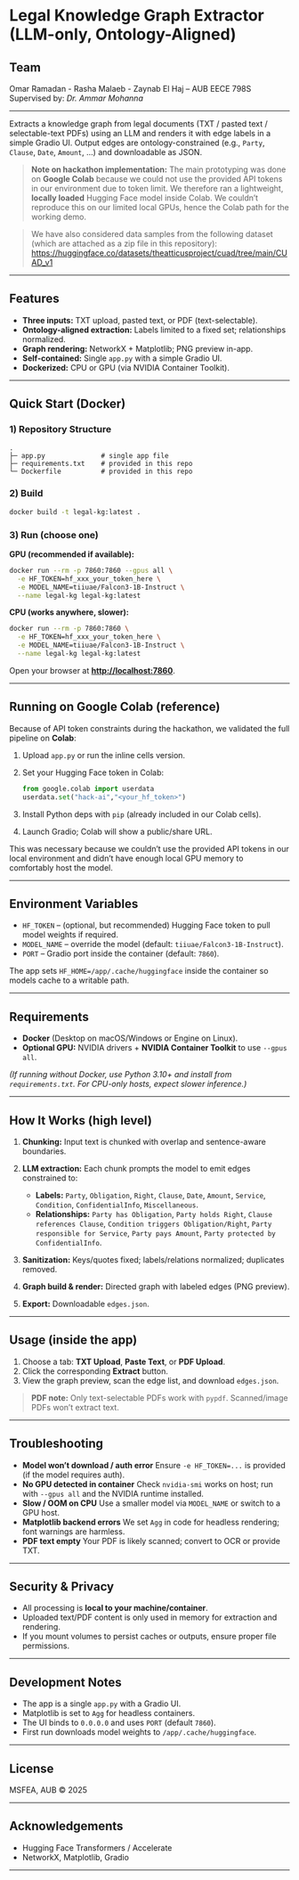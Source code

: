 # Legal Knowledge Graph Extractor (LLM-only, Ontology-Aligned)

## Team

Omar Ramadan - Rasha Malaeb - Zaynab El Haj – AUB EECE 798S
Supervised by: *Dr. Ammar Mohanna*

---

Extracts a knowledge graph from legal documents (TXT / pasted text / selectable-text PDFs) using an LLM and renders it with edge labels in a simple Gradio UI. Output edges are ontology-constrained (e.g., `Party`, `Clause`, `Date`, `Amount`, …) and downloadable as JSON.

> **Note on hackathon implementation:**
> The main prototyping was done on **Google Colab** because we could not use the provided API tokens in our environment due to token limit. We therefore ran a lightweight, **locally loaded** Hugging Face model inside Colab. We couldn’t reproduce this on our limited local GPUs, hence the Colab path for the working demo.

> We have also considered data samples from the following dataset (which are attached as a zip file in this repository): https://huggingface.co/datasets/theatticusproject/cuad/tree/main/CUAD_v1

---

## Features

* **Three inputs:** TXT upload, pasted text, or PDF (text-selectable).
* **Ontology-aligned extraction:** Labels limited to a fixed set; relationships normalized.
* **Graph rendering:** NetworkX + Matplotlib; PNG preview in-app.
* **Self-contained:** Single `app.py` with a simple Gradio UI.
* **Dockerized:** CPU or GPU (via NVIDIA Container Toolkit).

---

## Quick Start (Docker)

### 1) Repository Structure

```
.
├─ app.py              # single app file
├─ requirements.txt    # provided in this repo
└─ Dockerfile          # provided in this repo
```

### 2) Build

```bash
docker build -t legal-kg:latest .
```

### 3) Run (choose one)

**GPU (recommended if available):**

```bash
docker run --rm -p 7860:7860 --gpus all \
  -e HF_TOKEN=hf_xxx_your_token_here \
  -e MODEL_NAME=tiiuae/Falcon3-1B-Instruct \
  --name legal-kg legal-kg:latest
```

**CPU (works anywhere, slower):**

```bash
docker run --rm -p 7860:7860 \
  -e HF_TOKEN=hf_xxx_your_token_here \
  -e MODEL_NAME=tiiuae/Falcon3-1B-Instruct \
  --name legal-kg legal-kg:latest
```

Open your browser at **[http://localhost:7860](http://localhost:7860)**.

---

## Running on Google Colab (reference)

Because of API token constraints during the hackathon, we validated the full pipeline on **Colab**:

1. Upload `app.py` or run the inline cells version.
2. Set your Hugging Face token in Colab:

   ```python
   from google.colab import userdata
   userdata.set("hack-ai","<your_hf_token>")
   ```
3. Install Python deps with `pip` (already included in our Colab cells).
4. Launch Gradio; Colab will show a public/share URL.

This was necessary because we couldn’t use the provided API tokens in our local environment and didn’t have enough local GPU memory to comfortably host the model.

---

## Environment Variables

* `HF_TOKEN` – (optional, but recommended) Hugging Face token to pull model weights if required.
* `MODEL_NAME` – override the model (default: `tiiuae/Falcon3-1B-Instruct`).
* `PORT` – Gradio port inside the container (default: `7860`).

The app sets `HF_HOME=/app/.cache/huggingface` inside the container so models cache to a writable path.

---

## Requirements

* **Docker** (Desktop on macOS/Windows or Engine on Linux).
* **Optional GPU:** NVIDIA drivers + **NVIDIA Container Toolkit** to use `--gpus all`.

*(If running without Docker, use Python 3.10+ and install from `requirements.txt`. For CPU-only hosts, expect slower inference.)*

---

## How It Works (high level)

1. **Chunking:** Input text is chunked with overlap and sentence-aware boundaries.
2. **LLM extraction:** Each chunk prompts the model to emit edges constrained to:

   * **Labels:** `Party`, `Obligation`, `Right`, `Clause`, `Date`, `Amount`, `Service`, `Condition`, `ConfidentialInfo`, `Miscellaneous`.
   * **Relationships:**
     `Party has Obligation`, `Party holds Right`, `Clause references Clause`,
     `Condition triggers Obligation/Right`, `Party responsible for Service`,
     `Party pays Amount`, `Party protected by ConfidentialInfo`.
3. **Sanitization:** Keys/quotes fixed; labels/relations normalized; duplicates removed.
4. **Graph build & render:** Directed graph with labeled edges (PNG preview).
5. **Export:** Downloadable `edges.json`.

---

## Usage (inside the app)

1. Choose a tab: **TXT Upload**, **Paste Text**, or **PDF Upload**.
2. Click the corresponding **Extract** button.
3. View the graph preview, scan the edge list, and download `edges.json`.

> **PDF note:** Only text-selectable PDFs work with `pypdf`. Scanned/image PDFs won’t extract text.

---

## Troubleshooting

* **Model won’t download / auth error**
  Ensure `-e HF_TOKEN=...` is provided (if the model requires auth).
* **No GPU detected in container**
  Check `nvidia-smi` works on host; run with `--gpus all` and the NVIDIA runtime installed.
* **Slow / OOM on CPU**
  Use a smaller model via `MODEL_NAME` or switch to a GPU host.
* **Matplotlib backend errors**
  We set `Agg` in code for headless rendering; font warnings are harmless.
* **PDF text empty**
  Your PDF is likely scanned; convert to OCR or provide TXT.

---

## Security & Privacy

* All processing is **local to your machine/container**.
* Uploaded text/PDF content is only used in memory for extraction and rendering.
* If you mount volumes to persist caches or outputs, ensure proper file permissions.

---

## Development Notes

* The app is a single `app.py` with a Gradio UI.
* Matplotlib is set to `Agg` for headless containers.
* The UI binds to `0.0.0.0` and uses `PORT` (default `7860`).
* First run downloads model weights to `/app/.cache/huggingface`.

---

## License

MSFEA, AUB © 2025

---

## Acknowledgements

* Hugging Face Transformers / Accelerate
* NetworkX, Matplotlib, Gradio

---